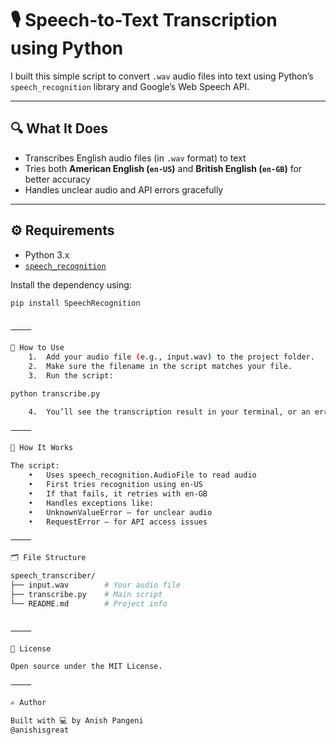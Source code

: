 # 🎙️ Speech-to-Text Transcription using Python

I built this simple script to convert `.wav` audio files into text using Python’s `speech_recognition` library and Google’s Web Speech API.

---

## 🔍 What It Does

- Transcribes English audio files (in `.wav` format) to text
- Tries both **American English (`en-US`)** and **British English (`en-GB`)** for better accuracy
- Handles unclear audio and API errors gracefully

---

## ⚙️ Requirements

- Python 3.x
- [`speech_recognition`](https://pypi.org/project/SpeechRecognition/)

Install the dependency using:

```bash
pip install SpeechRecognition


⸻

🚀 How to Use
	1.	Add your audio file (e.g., input.wav) to the project folder.
	2.	Make sure the filename in the script matches your file.
	3.	Run the script:

python transcribe.py

	4.	You’ll see the transcription result in your terminal, or an error message if the speech couldn’t be recognized.

⸻

🧠 How It Works

The script:
	•	Uses speech_recognition.AudioFile to read audio
	•	First tries recognition using en-US
	•	If that fails, it retries with en-GB
	•	Handles exceptions like:
	•	UnknownValueError – for unclear audio
	•	RequestError – for API access issues

⸻

🗂️ File Structure

speech_transcriber/
├── input.wav        # Your audio file
├── transcribe.py    # Main script
└── README.md        # Project info


⸻

📄 License

Open source under the MIT License.

⸻

✍️ Author

Built with 💻 by Anish Pangeni
@anishisgreat

